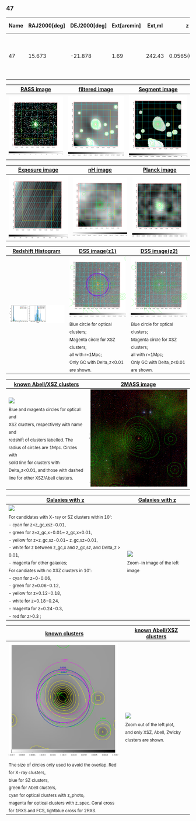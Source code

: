 <div STYLE="page-break-after: always;"></div>

### 47

|Name|RAJ2000[deg]|DEJ2000[deg] |Ext[arcmin]| Ext,ml | z | z_src| C|GC(XSZ,Delta_z<0.01)| GC(OPT,Delta_z<0.01)|GC| R_sig[arcmin] | R500[arcmin] | R500[Mpc]| CRsig[c/s] | CR500[c/s] |L500[1E44 erg/s]|F500[1E-12 erg/s/cm^2]| M500[1E14 Msun]|Tx[keV]|Cnt_sig|Beta|Rc[arcmin]|Comment|Alias|
|---|---|---|---|---|---|------|---|--------|---------|----------|---|---|---|---|---|---|---|---|---|---|---|---|---|---|
|47| 15.673| -21.878| 1.69| 242.43| 0.0565(0.005)| z1, z_xsz| B| L03, MCXC, PSZ2, Tar, XB| A, N, W| A, L03, MCXC, N, PSZ2, Tar, W, XB| 16.800| 15.355| 1.010| 1.104(0.083)| 1.089(0.082)| 1.628(0.062)| 21.366(0.816)| 3.09(0.06)| 4.37(0.05)| 389.9| 0.725(-0.035+0.042)| 2.985(-0.304+0.347)| -| k155|

|[RASS image](../image/47/47_img.pdf)|[filtered image](../image/47/47_fil.pdf)|[Segment image](../image/47/47_seg.pdf)|
|-------------------|--------------------|-------------------|
| <img src="../image/47/47_img.png" width="300">  | <img src="../image/47/47_fil.png" width="300">   | <img src="../image/47/47_seg.png" width="300">  |

|[Exposure image](../image/47/47_mex.pdf)| [nH image](../image/47/47_nh.pdf)| [Planck image](../image/47/47_p.pdf)|
|-------------------|--------------------|-------------------|
|<img src="../image/47/47_mex.png" width="300">   | <img src="../image/47/47_nh.png" width="300">    | <img src="../image/47/47_p.png" width="300"> |

|[Redshift Histogram](../image/47/47_zg.pdf) | [DSS image(z1)](../image/47/47_dss_z1.pdf)      |  [DSS image(z2)](../image/47/47_dss_z2.pdf)    |
|-------------------|--------------------|-------------------|
|<img src="../image/47/47_zg.png" width="300"> |<img src="../image/47/47_dss_z1.png" width="300"> <sub><br>Blue circle for optical clusters; <br>Magenta circle for XSZ clusters; <br>all with r=1Mpc; <br>Only GC with Delta_z<0.01 are shown. </sub>| <img src="../image/47/47_dss_z2.png" width="300"><sub><br>Blue circle for optical clusters; <br>Magenta circle for XSZ clusters; <br>all with r=1Mpc; <br>Only GC with Delta_z<0.01 are shown. </sub> |

|[known Abell/XSZ clusters](../image/47/47_m.pdf) | [2MASS image](../image/47/47_2mass.pdf)      |
|-------------------|-------------------|
|<img src=../image/47/47_m.png width="300"> <br><sub>Blue and magenta circles for optical and <br>XSZ clusters, respectively with name and <br>redshift of clusters labelled. The <br>radius of circles are 1Mpc. Circles with <br>solid line for clusters with <br>Delta_z<0.01, and those with dashed <br>line for other XSZ/Abell clusters.        </sub>|<img src="../image/47/47_2mass.png" width="300">  |

|[Galaxies with z](../image/47/47_opt_ned.pdf) |[Galaxies with z](../image/47/47_opt_ned_zoom.pdf) |
|-------------------|-------------------|
| <img src=../image/47/47_opt_ned.png width="300"> <br><sub> For candidates with X-ray or SZ clusters within 10': <br> - cyan for z<z_gc,xsz-0.01, <br> - green for z=z_gc,x-0.01~ z_gc,x+0.01, <br> - yellow for z=z_gc,sz-0.01~ z_gc,sz+0.01, <br> - white for z between z_gc,x and z_gc,sz, and Delta_z > 0.01, <br> - magenta for other galaxies; <br>For candiates with no XSZ clusters in 10': <br> - cyan for z=0-0.06, <br> - green for z=0.06-0.12, <br> - yellow for z=0.12-0.18, <br> - white for z=0.18-0.24, <br> - magenta for z=0.24-0.3, <br> - red for z>0.3 ;  </sub>|<img src=../image/47/47_opt_ned_zoom.png width="300">  <br><sub> Zoom-in image of the left image</sub>|

|[known clusters](../image/47/47_gc.pdf) |[known Abell/XSZ clusters](../image/47/47_gc_large.pdf) |
|-------------------|-------------------|
| <img src=../image/47/47_gc.png width="300"> <br><sub> The size of circles only used to avoid the overlap. Red for X-ray clusters, <br> blue for SZ clusters, <br> green for Abell clusters, <br> cyan for optical clusters with z_photo, <br> magenta for optical clusters with z_spec. Coral cross for 1RXS and FCS, lightblue cross for 2RXS. </sub>|<img src=../image/47/47_gc_large.png width="300"> <br><sub> Zoom out of the left plot, <br> and only XSZ, Abell, Zwicky clusters are shown. </sub> |



